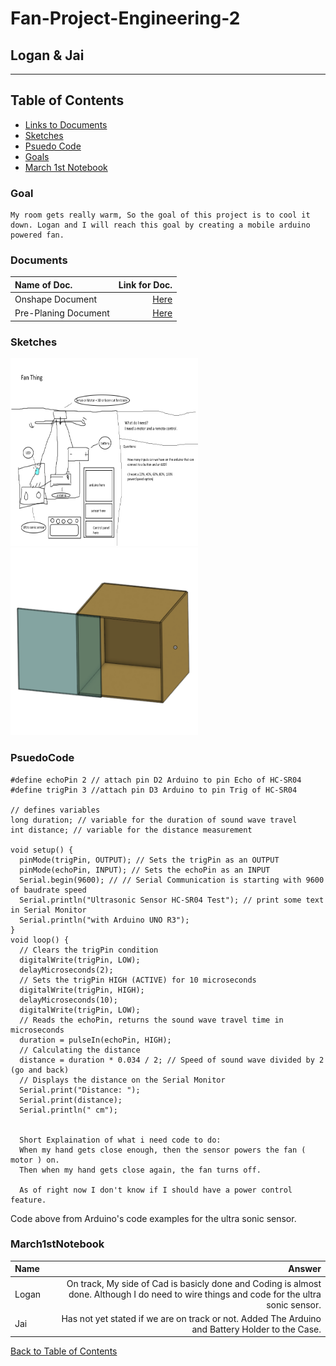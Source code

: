 # Fan-Project-Engineering-2
## Logan & Jai
---
## Table of Contents
* [Links to Documents](#Documents)
* [Sketches](#Sketches)
* [Psuedo Code](#PsuedoCode)
* [Goals](#Goal)
* [March 1st Notebook](#March1stNotebook)
### Goal
``` 
My room gets really warm, So the goal of this project is to cool it down. Logan and I will reach this goal by creating a mobile arduino powered fan.
```


### Documents
| Name of Doc. | Link for Doc.  |
| :---         |     ---:       |
| Onshape Document   | [Here](https://cvilleschools.onshape.com/documents/6c10221f72a62c5827a6a0c3/w/3c881ee184980c73d02d8186/e/a389b126452617b6238eb00f)     |
| Pre-Planing Document  | [Here](https://docs.google.com/document/d/1r2iU-Si7RD9-BX3SUI-XrdDTprjM076UKu1Y0U7GHaY/edit?usp=sharing)      |


### Sketches
<img src="https://github.com/Logan-Martin/Fan-Project-Engineering-2/blob/main/ArduinoFanPitchv2.png" width="300" height="300"> <img src="https://github.com/Logan-Martin/Fan-Project-Engineering-2/blob/main/Screenshot%20(45).png" width="300" height="300">

### PsuedoCode
```
#define echoPin 2 // attach pin D2 Arduino to pin Echo of HC-SR04
#define trigPin 3 //attach pin D3 Arduino to pin Trig of HC-SR04

// defines variables
long duration; // variable for the duration of sound wave travel
int distance; // variable for the distance measurement

void setup() {
  pinMode(trigPin, OUTPUT); // Sets the trigPin as an OUTPUT
  pinMode(echoPin, INPUT); // Sets the echoPin as an INPUT
  Serial.begin(9600); // // Serial Communication is starting with 9600 of baudrate speed
  Serial.println("Ultrasonic Sensor HC-SR04 Test"); // print some text in Serial Monitor
  Serial.println("with Arduino UNO R3");
}
void loop() {
  // Clears the trigPin condition
  digitalWrite(trigPin, LOW);
  delayMicroseconds(2);
  // Sets the trigPin HIGH (ACTIVE) for 10 microseconds
  digitalWrite(trigPin, HIGH);
  delayMicroseconds(10);
  digitalWrite(trigPin, LOW);
  // Reads the echoPin, returns the sound wave travel time in microseconds
  duration = pulseIn(echoPin, HIGH);
  // Calculating the distance
  distance = duration * 0.034 / 2; // Speed of sound wave divided by 2 (go and back)
  // Displays the distance on the Serial Monitor
  Serial.print("Distance: ");
  Serial.print(distance);
  Serial.println(" cm");
  
  
  Short Explaination of what i need code to do:
  When my hand gets close enough, then the sensor powers the fan ( motor ) on.
  Then when my hand gets close again, the fan turns off.
  
  As of right now I don't know if I should have a power control feature.
```
Code above from Arduino's code examples for the ultra sonic sensor.

### March1stNotebook
| Name      | Answer   |
| :---      | ---:     |
| Logan     | On track, My side of Cad is basicly done and Coding is almost done. Although I do need to wire things and code for the ultra sonic sensor. |
| Jai       | Has not yet stated if we are on track or not. Added The Arduino and Battery Holder to the Case. |

[Back to Table of Contents](#Table-of-Contents)
